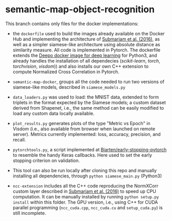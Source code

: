 # semantic-map-object-recognition

This branch contains only files for the docker implementations:

* the `dockerfile` used to build the images already
available on the Docker Hub and implementing the architecture 
of [Submariam et al. (2016)](http://papers.nips.cc/paper/6367-deep-neural-networks-with-inexact-matching-for-person-re-identification.pdf), 
as well as a simpler siamese-like architecture using absolute distance as similarity measure.
All code is implemented in Pytorch.
The dockerfile extends the [Deepo docker image for deep learning](https://hub.docker.com/r/ufoym/deepo/) for Python3, and already handles the installation of all dependecies 
(*scikit-learn*, *torch*, *torchvision*, *visdom*)) and also installs our own C++ extension to compute Normalized Cross Correlation in Pytorch.


* `semantic-map-docker`, groups all the code needed to run two versions of siamese-like models, described in `siamese_models.py`

 - `data_loaders.py` was used to load: the MNIST data, extended to form triplets in the format expected by the Siamese models;
 a custom dataset derived from Shapenet, i.e., the same method can be easily modified to load any custom data locally available.

 -  `plot_results.py` generates plots of the type "Metric vs Epoch" in Visdom (i.e., also available from browser when launched on remote server). Metrics currently implemented:
   loss, accuracy, precision, and recall. 

- `pytorchtools.py`, a script implemented at [Bjarten/early-stopping-pytorch](https://github.com/Bjarten/early-stopping-pytorch) to resemble the handy Keras callbacks. Here used to set the early stopping criterion on validation.

- This tool can also be run locally after cloning this repo and manually installing all dependencies, through `python siamese_main.py` (Python3)

- `ncc-extension` includes all the C++ code reproducing the NormXCorr custom layer described in [Submariam et al. (2016)](http://papers.nips.cc/paper/6367-deep-neural-networks-with-inexact-matching-for-person-re-identification.pdf) to speed up CPU computation. It can be manually installed by running `python setup.py install` within this folder.
The GPU version, i.e., using C++ for CUDA parallel programming (`ncc_cuda.cpp`, `ncc_cuda.cu` and `setup_cuda.py`) is still incomplete. 
